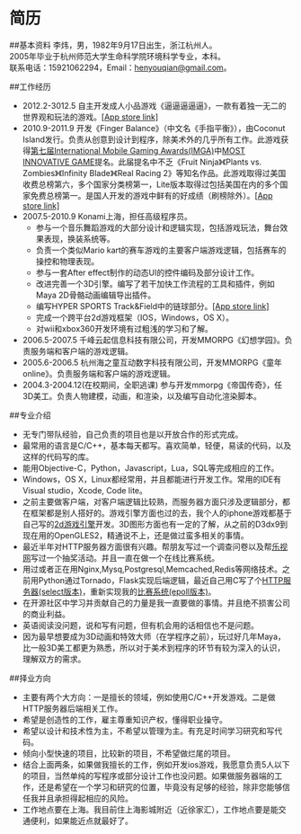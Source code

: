 简历
======
##基本资料
李炜，男，1982年9月17日出生，浙江杭州人。  
2005年毕业于杭州师范大学生命科学院环境科学专业，本科。  
联系电话：15921062294，Email：henyouqian@gmail.com。

##工作经历
* 2012.2-3012.5 自主开发成人小品游戏《逼逼逼逼逼》，一款有着独一无二的世界观和玩法的游戏。<a href="https://itunes.apple.com/cn/app/bi-bi-bi-bi-bi/id547257609?mt=8">[App store link]</a>
* 2010.9-2011.9 开发《Finger Balance》（中文名《手指平衡》），由Coconut Island发行。负责从创意到设计到程序，除美术外的几乎所有工作。此游戏获得<a href="http://www.imgawards.com/EN/previous-years-7th.php">第七届International Mobile Gaming Awards(IMGA)</a>中<a href="http://www.imgawards.com/EN/previous-years-fiche.php?gameid=718&categoryid=16&starDate=2010&endDate=2012&imga=7">MOST INNOVATIVE GAME</a>提名。此届提名中不乏《Fruit Ninja》《Plants vs. Zombies》《Infinity Blade》《Real Racing 2》等知名作品。此游戏取得过美国收费总榜第六，多个国家分类榜第一，Lite版本取得过包括美国在内的多个国家免费总榜第一。是国人开发的游戏中鲜有的好成绩（刷榜除外）。<a href="https://itunes.apple.com/us/app/finger-balance/id368180844?mt=8">[App store link]</a>
* 2007.5-2010.9 Konami上海，担任高级程序员。
  * 参与一个音乐舞蹈游戏的大部分设计和逻辑实现，包括游戏玩法，舞台效果表现，换装系统等。
  * 负责一个类似Mario kart的赛车游戏的主要客户端游戏逻辑，包括赛车的操控和物理表现。
  * 参与一套After effect制作的动态UI的控件编码及部分设计工作。
  * 改进完善一个3D引擎。编写了若干加快工作流程的工具和插件，例如Maya 2D骨骼动画编辑导出插件。
  * 编写HYPER SPORTS Track&Field中的链球部分。<a href="https://itunes.apple.com/jp/app/hyper-sports-track-field/id368489398?l=en&mt=8">[App store link]</a>
  * 完成一个跨平台2d游戏框架（IOS，Windows，OS X）。
  * 对wii和xbox360开发环境有过粗浅的学习和了解。
* 2006.5-2007.5 千峰云起信息科技有限公司，开发MMORPG《幻想学园》。负责服务端和客户端的游戏逻辑。
* 2005.6-2006.5 杭州海之童互动数字科技有限公司，开发MMORPG《童年online》。负责服务端和客户端的游戏逻辑。
* 2004.3-2004.12(在校期间，全职逃课) 参与开发mmorpg《帝国传奇》，任3D美工。负责人物建模，动画，和渲染，以及编写自动化渲染脚本。

##专业介绍
* 无专门带队经验，自己负责的项目也是以开放合作的形式完成。
* 最常用的语言是C/C++，基本每天都写。喜欢简单，轻便，易读的代码，以及这样的代码写的库。
* 能用Objective-C，Python，Javascript，Lua，SQL等完成相应的工作。
* Windows，OS X，Linux都经常用，并且都能进行开发工作。常用的IDE有Visual studio，Xcode, Code lite。
* 之前主要做客户端，对客户端逻辑比较熟，而服务器方面只涉及逻辑部分，都在框架都是别人搭好的。游戏引擎方面也过的去，我个人的iphone游戏都基于自己写的<a href="https://github.com/henyouqian/lwtf">2d游戏引擎</a>开发。3D图形方面也有一定的了解，从之前的D3dx9到现在用的OpenGLES2，精通说不上，还是做过蛮多相关的事情。
* 最近半年对HTTP服务器方面很有兴趣。帮朋友写过一个调查问卷以及帮<a href="http://www.letv.com/">乐视网</a>写过一个抽奖活动。并且一直在做一个在线比赛系统。
* 用过或者正在用Nginx,Mysq,Postgresql,Memcached,Redis等网络技术。之前用Python通过Tornado，Flask实现后端逻辑，最近自己用C写了个<a href="https://github.com/henyouqian/local_httpd">HTTP服务器(select版本)</a>，重新实现我的<a href="https://github.com/henyouqian/cmatch2">比赛系统(epoll版本)</a>。
* 在开源社区中学习并贡献自己的力量是我一直要做的事情。并且绝不损害公司的商业利益。
* 英语阅读没问题，说和写有问题，但有机会用的话相信也不是问题。
* 因为最早想要成为3D动画和特效大师（在学程序之前），玩过好几年Maya，比一般3D美工都更为熟悉，所以对于美术到程序的环节有较为深入的认识，理解双方的需求。

##择业方向
* 主要有两个大方向：一是擅长的领域，例如使用C/C++开发游戏。二是做HTTP服务器后端相关工作。
* 希望是创造性的工作，雇主尊重知识产权，懂得职业操守。
* 希望以设计和技术性为主，不希望以管理为主。有充足时间学习研究和写代码。
* 倾向小型快速的项目，比较新的项目，不希望做烂尾的项目。
* 结合上面两条，如果做我擅长的工作，例如开发ios游戏，我愿意负责5人以下的项目，当然单纯的写程序或部分设计工作也没问题。如果做服务器端的工作，还是希望在一个学习和研究的位置，毕竟没有足够的经验，除非您能够信任我并且承担得起相应的风险。
* 工作地点要在上海。我目前住上海影城附近（近徐家汇），工作地点要是能交通便利，如果能近点就最好了。
